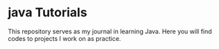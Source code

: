 # java Tutorials
This repository serves as my journal in learning Java. Here you will find codes to projects I work on as practice.
